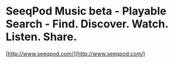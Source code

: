 <!--
id: 5675587
link: http://tumblr.atmos.org/post/5675587/seeqpod-music-beta-playable-search-find-discover
slug: seeqpod-music-beta-playable-search-find-discover
date: Fri Jul 13 2007 09:53:14 GMT-0700 (PDT)
publish: 2007-07-013
tags: 
title: SeeqPod Music beta - Playable Search - Find. Discover. Watch. Listen. Share.
-->


SeeqPod Music beta - Playable Search - Find. Discover. Watch. Listen. Share.
============================================================================

[http://www.seeqpod.com/](http://www.seeqpod.com/)


